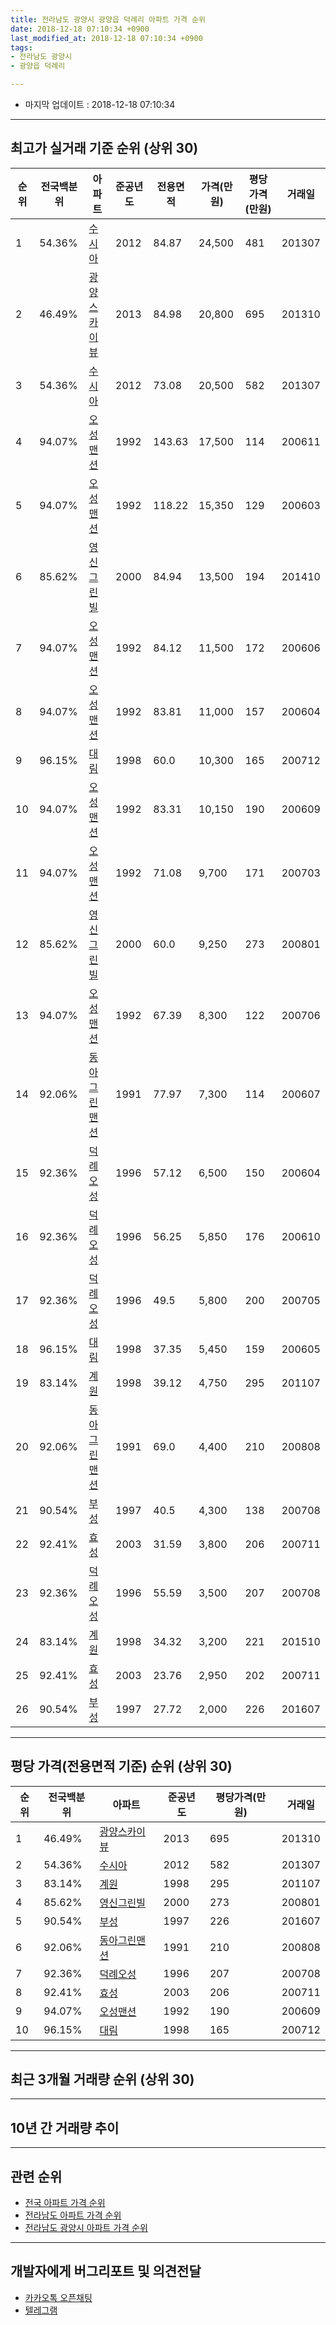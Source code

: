 ```yaml
---
title: 전라남도 광양시 광양읍 덕례리 아파트 가격 순위
date: 2018-12-18 07:10:34 +0900
last_modified_at: 2018-12-18 07:10:34 +0900
tags:
- 전라남도 광양시
- 광양읍 덕례리

---
```


* 마지막 업데이트 : 2018-12-18 07:10:34

---

## 최고가 실거래 기준 순위 (상위 30)


|순위|전국백분위|아파트|준공년도|전용면적|가격(만원)|평당가격(만원)|거래일|
|---|---|---|---|---|---|---|---|
|1|54.36%|[수시아](https://search.naver.com/search.naver?query=%EC%A0%84%EB%9D%BC%EB%82%A8%EB%8F%84+%EA%B4%91%EC%96%91%EC%8B%9C+%EA%B4%91%EC%96%91%EC%9D%8D+%EB%8D%95%EB%A1%80%EB%A6%AC+%EC%88%98%EC%8B%9C%EC%95%84)|2012|84.87|24,500|481|201307|
|2|46.49%|[광양스카이뷰](https://search.naver.com/search.naver?query=%EC%A0%84%EB%9D%BC%EB%82%A8%EB%8F%84+%EA%B4%91%EC%96%91%EC%8B%9C+%EA%B4%91%EC%96%91%EC%9D%8D+%EB%8D%95%EB%A1%80%EB%A6%AC+%EA%B4%91%EC%96%91%EC%8A%A4%EC%B9%B4%EC%9D%B4%EB%B7%B0)|2013|84.98|20,800|695|201310|
|3|54.36%|[수시아](https://search.naver.com/search.naver?query=%EC%A0%84%EB%9D%BC%EB%82%A8%EB%8F%84+%EA%B4%91%EC%96%91%EC%8B%9C+%EA%B4%91%EC%96%91%EC%9D%8D+%EB%8D%95%EB%A1%80%EB%A6%AC+%EC%88%98%EC%8B%9C%EC%95%84)|2012|73.08|20,500|582|201307|
|4|94.07%|[오성맨션](https://search.naver.com/search.naver?query=%EC%A0%84%EB%9D%BC%EB%82%A8%EB%8F%84+%EA%B4%91%EC%96%91%EC%8B%9C+%EA%B4%91%EC%96%91%EC%9D%8D+%EB%8D%95%EB%A1%80%EB%A6%AC+%EC%98%A4%EC%84%B1%EB%A7%A8%EC%85%98)|1992|143.63|17,500|114|200611|
|5|94.07%|[오성맨션](https://search.naver.com/search.naver?query=%EC%A0%84%EB%9D%BC%EB%82%A8%EB%8F%84+%EA%B4%91%EC%96%91%EC%8B%9C+%EA%B4%91%EC%96%91%EC%9D%8D+%EB%8D%95%EB%A1%80%EB%A6%AC+%EC%98%A4%EC%84%B1%EB%A7%A8%EC%85%98)|1992|118.22|15,350|129|200603|
|6|85.62%|[영신그린빌](https://search.naver.com/search.naver?query=%EC%A0%84%EB%9D%BC%EB%82%A8%EB%8F%84+%EA%B4%91%EC%96%91%EC%8B%9C+%EA%B4%91%EC%96%91%EC%9D%8D+%EB%8D%95%EB%A1%80%EB%A6%AC+%EC%98%81%EC%8B%A0%EA%B7%B8%EB%A6%B0%EB%B9%8C)|2000|84.94|13,500|194|201410|
|7|94.07%|[오성맨션](https://search.naver.com/search.naver?query=%EC%A0%84%EB%9D%BC%EB%82%A8%EB%8F%84+%EA%B4%91%EC%96%91%EC%8B%9C+%EA%B4%91%EC%96%91%EC%9D%8D+%EB%8D%95%EB%A1%80%EB%A6%AC+%EC%98%A4%EC%84%B1%EB%A7%A8%EC%85%98)|1992|84.12|11,500|172|200606|
|8|94.07%|[오성맨션](https://search.naver.com/search.naver?query=%EC%A0%84%EB%9D%BC%EB%82%A8%EB%8F%84+%EA%B4%91%EC%96%91%EC%8B%9C+%EA%B4%91%EC%96%91%EC%9D%8D+%EB%8D%95%EB%A1%80%EB%A6%AC+%EC%98%A4%EC%84%B1%EB%A7%A8%EC%85%98)|1992|83.81|11,000|157|200604|
|9|96.15%|[대림](https://search.naver.com/search.naver?query=%EC%A0%84%EB%9D%BC%EB%82%A8%EB%8F%84+%EA%B4%91%EC%96%91%EC%8B%9C+%EA%B4%91%EC%96%91%EC%9D%8D+%EB%8D%95%EB%A1%80%EB%A6%AC+%EB%8C%80%EB%A6%BC)|1998|60.0|10,300|165|200712|
|10|94.07%|[오성맨션](https://search.naver.com/search.naver?query=%EC%A0%84%EB%9D%BC%EB%82%A8%EB%8F%84+%EA%B4%91%EC%96%91%EC%8B%9C+%EA%B4%91%EC%96%91%EC%9D%8D+%EB%8D%95%EB%A1%80%EB%A6%AC+%EC%98%A4%EC%84%B1%EB%A7%A8%EC%85%98)|1992|83.31|10,150|190|200609|
|11|94.07%|[오성맨션](https://search.naver.com/search.naver?query=%EC%A0%84%EB%9D%BC%EB%82%A8%EB%8F%84+%EA%B4%91%EC%96%91%EC%8B%9C+%EA%B4%91%EC%96%91%EC%9D%8D+%EB%8D%95%EB%A1%80%EB%A6%AC+%EC%98%A4%EC%84%B1%EB%A7%A8%EC%85%98)|1992|71.08|9,700|171|200703|
|12|85.62%|[영신그린빌](https://search.naver.com/search.naver?query=%EC%A0%84%EB%9D%BC%EB%82%A8%EB%8F%84+%EA%B4%91%EC%96%91%EC%8B%9C+%EA%B4%91%EC%96%91%EC%9D%8D+%EB%8D%95%EB%A1%80%EB%A6%AC+%EC%98%81%EC%8B%A0%EA%B7%B8%EB%A6%B0%EB%B9%8C)|2000|60.0|9,250|273|200801|
|13|94.07%|[오성맨션](https://search.naver.com/search.naver?query=%EC%A0%84%EB%9D%BC%EB%82%A8%EB%8F%84+%EA%B4%91%EC%96%91%EC%8B%9C+%EA%B4%91%EC%96%91%EC%9D%8D+%EB%8D%95%EB%A1%80%EB%A6%AC+%EC%98%A4%EC%84%B1%EB%A7%A8%EC%85%98)|1992|67.39|8,300|122|200706|
|14|92.06%|[동아그린맨션](https://search.naver.com/search.naver?query=%EC%A0%84%EB%9D%BC%EB%82%A8%EB%8F%84+%EA%B4%91%EC%96%91%EC%8B%9C+%EA%B4%91%EC%96%91%EC%9D%8D+%EB%8D%95%EB%A1%80%EB%A6%AC+%EB%8F%99%EC%95%84%EA%B7%B8%EB%A6%B0%EB%A7%A8%EC%85%98)|1991|77.97|7,300|114|200607|
|15|92.36%|[덕례오성](https://search.naver.com/search.naver?query=%EC%A0%84%EB%9D%BC%EB%82%A8%EB%8F%84+%EA%B4%91%EC%96%91%EC%8B%9C+%EA%B4%91%EC%96%91%EC%9D%8D+%EB%8D%95%EB%A1%80%EB%A6%AC+%EB%8D%95%EB%A1%80%EC%98%A4%EC%84%B1)|1996|57.12|6,500|150|200604|
|16|92.36%|[덕례오성](https://search.naver.com/search.naver?query=%EC%A0%84%EB%9D%BC%EB%82%A8%EB%8F%84+%EA%B4%91%EC%96%91%EC%8B%9C+%EA%B4%91%EC%96%91%EC%9D%8D+%EB%8D%95%EB%A1%80%EB%A6%AC+%EB%8D%95%EB%A1%80%EC%98%A4%EC%84%B1)|1996|56.25|5,850|176|200610|
|17|92.36%|[덕례오성](https://search.naver.com/search.naver?query=%EC%A0%84%EB%9D%BC%EB%82%A8%EB%8F%84+%EA%B4%91%EC%96%91%EC%8B%9C+%EA%B4%91%EC%96%91%EC%9D%8D+%EB%8D%95%EB%A1%80%EB%A6%AC+%EB%8D%95%EB%A1%80%EC%98%A4%EC%84%B1)|1996|49.5|5,800|200|200705|
|18|96.15%|[대림](https://search.naver.com/search.naver?query=%EC%A0%84%EB%9D%BC%EB%82%A8%EB%8F%84+%EA%B4%91%EC%96%91%EC%8B%9C+%EA%B4%91%EC%96%91%EC%9D%8D+%EB%8D%95%EB%A1%80%EB%A6%AC+%EB%8C%80%EB%A6%BC)|1998|37.35|5,450|159|200605|
|19|83.14%|[계원](https://search.naver.com/search.naver?query=%EC%A0%84%EB%9D%BC%EB%82%A8%EB%8F%84+%EA%B4%91%EC%96%91%EC%8B%9C+%EA%B4%91%EC%96%91%EC%9D%8D+%EB%8D%95%EB%A1%80%EB%A6%AC+%EA%B3%84%EC%9B%90)|1998|39.12|4,750|295|201107|
|20|92.06%|[동아그린맨션](https://search.naver.com/search.naver?query=%EC%A0%84%EB%9D%BC%EB%82%A8%EB%8F%84+%EA%B4%91%EC%96%91%EC%8B%9C+%EA%B4%91%EC%96%91%EC%9D%8D+%EB%8D%95%EB%A1%80%EB%A6%AC+%EB%8F%99%EC%95%84%EA%B7%B8%EB%A6%B0%EB%A7%A8%EC%85%98)|1991|69.0|4,400|210|200808|
|21|90.54%|[부성](https://search.naver.com/search.naver?query=%EC%A0%84%EB%9D%BC%EB%82%A8%EB%8F%84+%EA%B4%91%EC%96%91%EC%8B%9C+%EA%B4%91%EC%96%91%EC%9D%8D+%EB%8D%95%EB%A1%80%EB%A6%AC+%EB%B6%80%EC%84%B1)|1997|40.5|4,300|138|200708|
|22|92.41%|[효성](https://search.naver.com/search.naver?query=%EC%A0%84%EB%9D%BC%EB%82%A8%EB%8F%84+%EA%B4%91%EC%96%91%EC%8B%9C+%EA%B4%91%EC%96%91%EC%9D%8D+%EB%8D%95%EB%A1%80%EB%A6%AC+%ED%9A%A8%EC%84%B1)|2003|31.59|3,800|206|200711|
|23|92.36%|[덕례오성](https://search.naver.com/search.naver?query=%EC%A0%84%EB%9D%BC%EB%82%A8%EB%8F%84+%EA%B4%91%EC%96%91%EC%8B%9C+%EA%B4%91%EC%96%91%EC%9D%8D+%EB%8D%95%EB%A1%80%EB%A6%AC+%EB%8D%95%EB%A1%80%EC%98%A4%EC%84%B1)|1996|55.59|3,500|207|200708|
|24|83.14%|[계원](https://search.naver.com/search.naver?query=%EC%A0%84%EB%9D%BC%EB%82%A8%EB%8F%84+%EA%B4%91%EC%96%91%EC%8B%9C+%EA%B4%91%EC%96%91%EC%9D%8D+%EB%8D%95%EB%A1%80%EB%A6%AC+%EA%B3%84%EC%9B%90)|1998|34.32|3,200|221|201510|
|25|92.41%|[효성](https://search.naver.com/search.naver?query=%EC%A0%84%EB%9D%BC%EB%82%A8%EB%8F%84+%EA%B4%91%EC%96%91%EC%8B%9C+%EA%B4%91%EC%96%91%EC%9D%8D+%EB%8D%95%EB%A1%80%EB%A6%AC+%ED%9A%A8%EC%84%B1)|2003|23.76|2,950|202|200711|
|26|90.54%|[부성](https://search.naver.com/search.naver?query=%EC%A0%84%EB%9D%BC%EB%82%A8%EB%8F%84+%EA%B4%91%EC%96%91%EC%8B%9C+%EA%B4%91%EC%96%91%EC%9D%8D+%EB%8D%95%EB%A1%80%EB%A6%AC+%EB%B6%80%EC%84%B1)|1997|27.72|2,000|226|201607|


---

## 평당 가격(전용면적 기준) 순위 (상위 30)


|순위|전국백분위|아파트|준공년도|평당가격(만원)|거래일|
|---|---|---|---|---|---|
|1|46.49%|[광양스카이뷰](https://search.naver.com/search.naver?query=%EC%A0%84%EB%9D%BC%EB%82%A8%EB%8F%84+%EA%B4%91%EC%96%91%EC%8B%9C+%EA%B4%91%EC%96%91%EC%9D%8D+%EB%8D%95%EB%A1%80%EB%A6%AC+%EA%B4%91%EC%96%91%EC%8A%A4%EC%B9%B4%EC%9D%B4%EB%B7%B0)|2013|695|201310|
|2|54.36%|[수시아](https://search.naver.com/search.naver?query=%EC%A0%84%EB%9D%BC%EB%82%A8%EB%8F%84+%EA%B4%91%EC%96%91%EC%8B%9C+%EA%B4%91%EC%96%91%EC%9D%8D+%EB%8D%95%EB%A1%80%EB%A6%AC+%EC%88%98%EC%8B%9C%EC%95%84)|2012|582|201307|
|3|83.14%|[계원](https://search.naver.com/search.naver?query=%EC%A0%84%EB%9D%BC%EB%82%A8%EB%8F%84+%EA%B4%91%EC%96%91%EC%8B%9C+%EA%B4%91%EC%96%91%EC%9D%8D+%EB%8D%95%EB%A1%80%EB%A6%AC+%EA%B3%84%EC%9B%90)|1998|295|201107|
|4|85.62%|[영신그린빌](https://search.naver.com/search.naver?query=%EC%A0%84%EB%9D%BC%EB%82%A8%EB%8F%84+%EA%B4%91%EC%96%91%EC%8B%9C+%EA%B4%91%EC%96%91%EC%9D%8D+%EB%8D%95%EB%A1%80%EB%A6%AC+%EC%98%81%EC%8B%A0%EA%B7%B8%EB%A6%B0%EB%B9%8C)|2000|273|200801|
|5|90.54%|[부성](https://search.naver.com/search.naver?query=%EC%A0%84%EB%9D%BC%EB%82%A8%EB%8F%84+%EA%B4%91%EC%96%91%EC%8B%9C+%EA%B4%91%EC%96%91%EC%9D%8D+%EB%8D%95%EB%A1%80%EB%A6%AC+%EB%B6%80%EC%84%B1)|1997|226|201607|
|6|92.06%|[동아그린맨션](https://search.naver.com/search.naver?query=%EC%A0%84%EB%9D%BC%EB%82%A8%EB%8F%84+%EA%B4%91%EC%96%91%EC%8B%9C+%EA%B4%91%EC%96%91%EC%9D%8D+%EB%8D%95%EB%A1%80%EB%A6%AC+%EB%8F%99%EC%95%84%EA%B7%B8%EB%A6%B0%EB%A7%A8%EC%85%98)|1991|210|200808|
|7|92.36%|[덕례오성](https://search.naver.com/search.naver?query=%EC%A0%84%EB%9D%BC%EB%82%A8%EB%8F%84+%EA%B4%91%EC%96%91%EC%8B%9C+%EA%B4%91%EC%96%91%EC%9D%8D+%EB%8D%95%EB%A1%80%EB%A6%AC+%EB%8D%95%EB%A1%80%EC%98%A4%EC%84%B1)|1996|207|200708|
|8|92.41%|[효성](https://search.naver.com/search.naver?query=%EC%A0%84%EB%9D%BC%EB%82%A8%EB%8F%84+%EA%B4%91%EC%96%91%EC%8B%9C+%EA%B4%91%EC%96%91%EC%9D%8D+%EB%8D%95%EB%A1%80%EB%A6%AC+%ED%9A%A8%EC%84%B1)|2003|206|200711|
|9|94.07%|[오성맨션](https://search.naver.com/search.naver?query=%EC%A0%84%EB%9D%BC%EB%82%A8%EB%8F%84+%EA%B4%91%EC%96%91%EC%8B%9C+%EA%B4%91%EC%96%91%EC%9D%8D+%EB%8D%95%EB%A1%80%EB%A6%AC+%EC%98%A4%EC%84%B1%EB%A7%A8%EC%85%98)|1992|190|200609|
|10|96.15%|[대림](https://search.naver.com/search.naver?query=%EC%A0%84%EB%9D%BC%EB%82%A8%EB%8F%84+%EA%B4%91%EC%96%91%EC%8B%9C+%EA%B4%91%EC%96%91%EC%9D%8D+%EB%8D%95%EB%A1%80%EB%A6%AC+%EB%8C%80%EB%A6%BC)|1998|165|200712|


---

## 최근 3개월 거래량 순위 (상위 30)


<div style="width:100%;">
    <canvas id="deal_count_ranking" height="250"></canvas>
</div>


<script>
new Chart(document.getElementById("deal_count_ranking"), {
    type: 'horizontalBar',
    data: {
        labels: ['수시아', '대림', '영신그린빌', '효성', '오성맨션', '덕례오성', '광양스카이뷰'],
        datasets: [{
            label: '실거래 수',
            data: [19, 11, 3, 3, 1, 1, 1],
            borderColor: "rgba(255, 0, 128, 1)",
            backgroundColor: "rgba(255, 0, 128, 0.5)",
            fill: false,
        }]
    },
    options: {
        responsive: true,
        title: {
            display: true,
            text: '최근 3개월 거래량 순위'
        },
        tooltips: {
            mode: 'index',
            intersect: false,
            callbacks: {
                title: function(tooltipItems, data) {
                    return "실거래 수:";
                },
                label: function(tooltipItem, data) {
                    return data.labels[tooltipItem.index] + ": " + tooltipItem.xLabel;
                }
            }
        },
        hover: {
            mode: 'nearest',
            intersect: true
        },
        scales: {
            xAxes: [{
                display: true,
                scaleLabel: {
                    display: true,
                    labelString: '실거래 수'
                },
                ticks: {
                    suggestedMin: 0,
                }
            }],
            yAxes: [{
                display: true,
                ticks: {
                    autoSkip: false,
                    callback: function(value, index, values) {
                        if (value.length > 15)
                            return value.substr(0, 13) + "...";
                        else
                            return value;
                    }
                },
                scaleLabel: {
                    display: false,
                }
            }]
        }
    }
});

</script>


---

## 10년 간 거래량 추이


<div style="width:100%;">
    <canvas id="deal_progress" height="250"></canvas>
</div>

<script>
new Chart(document.getElementById("deal_progress"), {
    type: 'line',
    data: {
        labels: ['200812','200901','200902','200903','200904','200905','200906','200907','200908','200909','200910','200911','200912','201001','201002','201003','201004','201005','201006','201007','201008','201009','201010','201011','201012','201101','201102','201103','201104','201105','201106','201107','201108','201109','201110','201111','201112','201201','201202','201203','201204','201205','201206','201207','201208','201209','201210','201211','201212','201301','201302','201303','201304','201305','201306','201307','201308','201309','201310','201311','201312','201401','201402','201403','201404','201405','201406','201407','201408','201409','201410','201411','201412','201501','201502','201503','201504','201505','201506','201507','201508','201509','201510','201511','201512','201601','201602','201603','201604','201605','201606','201607','201608','201609','201610','201611','201612','201701','201702','201703','201704','201705','201706','201707','201708','201709','201710','201711','201712','201801','201802','201803','201804','201805','201806','201807','201808','201809','201810','201811','201812'],
        datasets: [{
            label: '실거래 수',
            pointRadius: 1,
            data: [2, 3, 3, 7, 11, 6, 6, 12, 17, 18, 22, 12, 7, 7, 13, 10, 14, 8, 14, 7, 6, 9, 12, 10, 12, 5, 14, 21, 14, 20, 11, 14, 13, 12, 11, 9, 13, 7, 13, 21, 9, 11, 6, 13, 10, 4, 14, 20, 35, 35, 57, 44, 37, 18, 25, 18, 10, 16, 14, 15, 14, 11, 13, 16, 25, 19, 17, 24, 18, 15, 26, 11, 8, 25, 14, 20, 19, 8, 14, 19, 19, 13, 13, 14, 10, 10, 11, 18, 19, 15, 12, 13, 16, 17, 14, 16, 21, 15, 14, 34, 25, 13, 14, 9, 15, 14, 11, 11, 21, 13, 13, 17, 10, 12, 14, 16, 13, 19, 17, 17, 5],
            borderColor: "rgba(255, 201, 14, 1)",
            backgroundColor: "rgba(255, 201, 14, 0.5)",
            fill: true,
        }]
    },
    options: {
        responsive: true,
        title: {
            display: true,
            text: '10년간 거래량 추이'
        },
        tooltips: {
            mode: 'index',
            intersect: false,
        },
        hover: {
            mode: 'nearest',
            intersect: true
        },
        scales: {
            xAxes: [{
                display: true,
                scaleLabel: {
                    display: true,
                    labelString: '년/월'
                }
            }],
            yAxes: [{
                display: true,
                ticks: {
                    suggestedMin: 0,
                },
                scaleLabel: {
                    display: true,
                    labelString: '실거래 수'
                }
            }]
        }
    }
});

</script>


---

## 관련 순위

- [전국 아파트 가격 순위](https://inasie.github.io/apt-ranking/전국)
- [전라남도 아파트 가격 순위](https://inasie.github.io/apt-ranking/전라남도)
- [전라남도 광양시 아파트 가격 순위](https://inasie.github.io/apt-ranking/전라남도-광양시)


---

## 개발자에게 버그리포트 및 의견전달

- [카카오톡 오픈채팅](https://open.kakao.com/o/gLJUAP4)
- [텔레그램](https://t.me/inasie)

